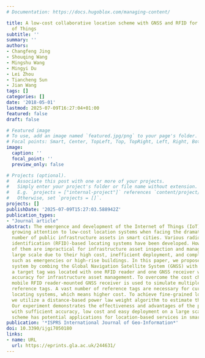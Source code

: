 ```yaml
---
# Documentation: https://docs.hugoblox.com/managing-content/

title: A low-cost collaborative location scheme with GNSS and RFID for the Internet
  of Things
subtitle: ''
summary: ''
authors:
- Changfeng Jing
- Shouqing Wang
- Mingshu Wang
- Mingyi Du
- Lei Zhou
- Tiancheng Sun
- Jian Wang
tags: []
categories: []
date: '2018-05-01'
lastmod: 2025-07-09T16:27:04+01:00
featured: false
draft: false

# Featured image
# To use, add an image named `featured.jpg/png` to your page's folder.
# Focal points: Smart, Center, TopLeft, Top, TopRight, Left, Right, BottomLeft, Bottom, BottomRight.
image:
  caption: ''
  focal_point: ''
  preview_only: false

# Projects (optional).
#   Associate this post with one or more of your projects.
#   Simply enter your project's folder or file name without extension.
#   E.g. `projects = ["internal-project"]` references `content/project/deep-learning/index.md`.
#   Otherwise, set `projects = []`.
projects: []
publishDate: '2025-07-09T15:27:03.588942Z'
publication_types:
- "Journal article"
abstract: The emergence and development of the Internet of Things (IoT) has attracted
  growing attention to low-cost location systems when facing the dramatically increased
  number of public infrastructure assets in smart cities. Various radio frequency
  identification (RFID)-based locating systems have been developed. However, most
  of them are impractical for infrastructure asset inspection and management on a
  large scale due to their high cost, inefficient deployment, and complex environments
  such as emergencies or high-rise buildings. In this paper, we proposed a novel locating
  system by combing the Global Navigation Satellite System (GNSS) with RFID, in which
  a target tag was located with one RFID reader and one GNSS receiver with sufficient
  accuracy for infrastructure asset management. To overcome the cost challenge, one
  mobile RFID reader-mounted GNSS receiver is used to simulate multiple location known
  reference tags. A vast number of reference tags are necessary for current RFID-based
  locating systems, which means higher cost. To achieve fine-grained location accuracy,
  we utilize a distance-based power law weight algorithm to estimate the exact coordinates.
  Our experiment demonstrates the effectiveness and advantages of the proposed scheme
  with sufficient accuracy, low cost and easy deployment on a large scale. The proposed
  scheme has potential applications for location-based services in smart cities.
publication: '*ISPRS International Journal of Geo-Information*'
doi: 10.3390/ijgi7050180
links:
- name: URL
  url: https://eprints.gla.ac.uk/244631/
---
```

